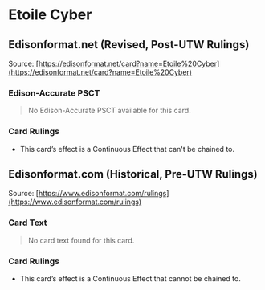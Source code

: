 # Etoile Cyber

## Edisonformat.net (Revised, Post-UTW Rulings)

Source: [https://edisonformat.net/card?name=Etoile%20Cyber](https://edisonformat.net/card?name=Etoile%20Cyber)

### Edison-Accurate PSCT

> No Edison-Accurate PSCT available for this card.

### Card Rulings

*   This card’s effect is a Continuous Effect that can't be chained to.


## Edisonformat.com (Historical, Pre-UTW Rulings)

Source: [https://www.edisonformat.com/rulings](https://www.edisonformat.com/rulings)

### Card Text

> No card text found for this card.

### Card Rulings

*   This card’s effect is a Continuous Effect that cannot be chained to.


